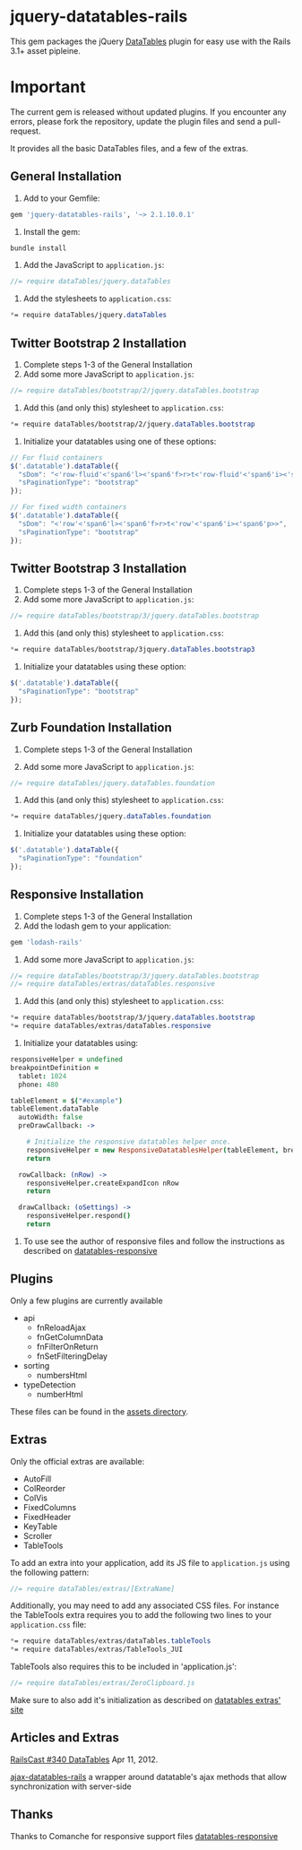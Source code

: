 # jquery-datatables-rails

This gem packages the jQuery [DataTables](http://datatables.net/) plugin for easy use with the Rails 3.1+ asset pipleine.

# Important

The current gem is released without updated plugins.
If you encounter any errors, please fork the repository, update the plugin files and send a pull-request.

It provides all the basic DataTables files, and a few of the extras.

## General Installation

1. Add to your Gemfile:

```ruby
gem 'jquery-datatables-rails', '~> 2.1.10.0.1'
```

1. Install the gem:

```bash
bundle install
```

1. Add the JavaScript to `application.js`:

```javascript
//= require dataTables/jquery.dataTables
```

1. Add the stylesheets to `application.css`:

```css
*= require dataTables/jquery.dataTables
```

## Twitter Bootstrap 2 Installation

1. Complete steps 1-3 of the General Installation
1. Add some more JavaScript to `application.js`:

```javascript
//= require dataTables/bootstrap/2/jquery.dataTables.bootstrap
```

1. Add this (and only this) stylesheet to `application.css`:

```css
*= require dataTables/bootstrap/2/jquery.dataTables.bootstrap
```

1. Initialize your datatables using one of these options:

```javascript
// For fluid containers
$('.datatable').dataTable({
  "sDom": "<'row-fluid'<'span6'l><'span6'f>r>t<'row-fluid'<'span6'i><'span6'p>>",
  "sPaginationType": "bootstrap"
});

// For fixed width containers
$('.datatable').dataTable({
  "sDom": "<'row'<'span6'l><'span6'f>r>t<'row'<'span6'i><'span6'p>>",
  "sPaginationType": "bootstrap"
});
```

## Twitter Bootstrap 3 Installation

1. Complete steps 1-3 of the General Installation
1. Add some more JavaScript to `application.js`:

```javascript
//= require dataTables/bootstrap/3/jquery.dataTables.bootstrap
```

1. Add this (and only this) stylesheet to `application.css`:

```css
*= require dataTables/bootstrap/3jquery.dataTables.bootstrap3
```

1. Initialize your datatables using these option:

```javascript
$('.datatable').dataTable({
  "sPaginationType": "bootstrap"
});
```


## Zurb Foundation Installation

1. Complete steps 1-3 of the General Installation

1. Add some more JavaScript to `application.js`:

```javascript
//= require dataTables/jquery.dataTables.foundation
```

1. Add this (and only this) stylesheet to `application.css`:

```css
*= require dataTables/jquery.dataTables.foundation
```

1. Initialize your datatables using these option:

```javascript
$('.datatable').dataTable({
  "sPaginationType": "foundation"
});
```

## Responsive Installation

1. Complete steps 1-3 of the General Installation
1. Add the lodash gem to your application:

```ruby
gem 'lodash-rails'
```

1. Add some more JavaScript to `application.js`:

```javascript
//= require dataTables/bootstrap/3/jquery.dataTables.bootstrap
//= require dataTables/extras/dataTables.responsive
```

1. Add this (and only this) stylesheet to `application.css`:

```css
*= require dataTables/bootstrap/3/jquery.dataTables.bootstrap
*= require dataTables/extras/dataTables.responsive
```

1. Initialize your datatables using:

```coffeescript
responsiveHelper = undefined
breakpointDefinition =
  tablet: 1024
  phone: 480

tableElement = $("#example")
tableElement.dataTable
  autoWidth: false
  preDrawCallback: ->

    # Initialize the responsive datatables helper once.
    responsiveHelper = new ResponsiveDatatablesHelper(tableElement, breakpointDefinition)  unless responsiveHelper
    return

  rowCallback: (nRow) ->
    responsiveHelper.createExpandIcon nRow
    return

  drawCallback: (oSettings) ->
    responsiveHelper.respond()
    return
```

1. To use see the author of responsive files and follow the instructions as described on [datatables-responsive]

## Plugins

Only a few plugins are currently available

* api
    * fnReloadAjax
    * fnGetColumnData
    * fnFilterOnReturn
    * fnSetFilteringDelay
* sorting
    * numbersHtml
* typeDetection
    * numberHtml

These files can be found in the [assets directory][assets].

## Extras

Only the official extras are available:

* AutoFill
* ColReorder
* ColVis
* FixedColumns
* FixedHeader
* KeyTable
* Scroller
* TableTools

To add an extra into your application, add its JS file to `application.js` using the following pattern:

```javascript
//= require dataTables/extras/[ExtraName]
```

Additionally, you may need to add any associated CSS files. For instance the TableTools extra requires
you to add the following two lines to your `application.css` file:

```css
*= require dataTables/extras/dataTables.tableTools
*= require dataTables/extras/TableTools_JUI
```

TableTools also requires this to be included in 'application.js':

```javascript
//= require dataTables/extras/ZeroClipboard.js
```

Make sure to also add it's initialization as described on [datatables extras' site][datatables_extras]

## Articles and Extras

[RailsCast #340 DataTables] Apr 11, 2012.

[ajax-datatables-rails] a wrapper around datatable's ajax methods that allow synchronization with server-side

## Thanks

Thanks to Comanche for responsive support files [datatables-responsive]

[assets]: https://github.com/rweng/jquery-datatables-rails/tree/master/vendor/assets/javascripts/dataTables
[datatables_extras]: http://datatables.net/extras/
[datatables-responsive]: https://github.com/Comanche/datatables-responsive
[RailsCast #340 DataTables]: http://railscasts.com/episodes/340-datatables
[ajax-datatables-rails]: https://github.com/antillas21/ajax-datatables-rails
